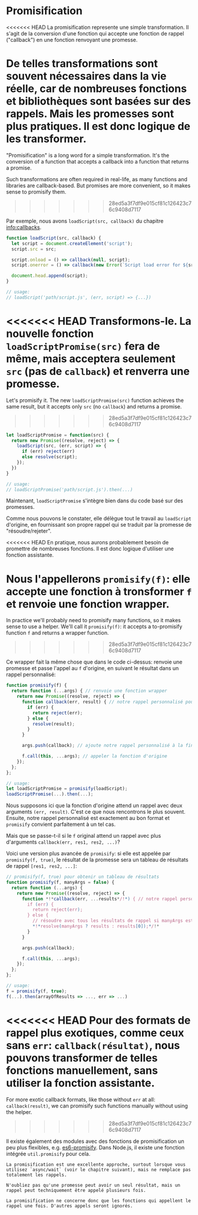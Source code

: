 # Promisification

<<<<<<< HEAD
La promisification represente une simple transformation. Il s'agit de la conversion d'une fonction qui accepte une fonction de rappel ("callback") en une fonction renvoyant une promesse.

De telles transformations sont souvent nécessaires dans la vie réelle, car de nombreuses fonctions et bibliothèques sont basées sur des rappels. Mais les promesses sont plus pratiques. Il est donc logique de les transformer.
=======
"Promisification" is a long word for a simple transformation. It's the conversion of a function that accepts a callback into a function that returns a promise.

Such transformations are often required in real-life, as many functions and libraries are callback-based. But promises are more convenient, so it makes sense to promisify them.
>>>>>>> 28ed5a3f7df9e015cf81c126423c76c9408d7117

Par exemple, nous avons `loadScript(src, callback)` du chapitre <info:callbacks>.

```js run
function loadScript(src, callback) {
  let script = document.createElement('script');
  script.src = src;

  script.onload = () => callback(null, script);
  script.onerror = () => callback(new Error(`Script load error for ${src}`));

  document.head.append(script);
}

// usage:
// loadScript('path/script.js', (err, script) => {...})
```

<<<<<<< HEAD
Transformons-le. La nouvelle fonction `loadScriptPromise(src)` fera de même, mais acceptera seulement `src` (pas de `callback`) et renverra une promesse.
=======
Let's promisify it. The new `loadScriptPromise(src)` function achieves the same result, but it accepts only `src` (no `callback`) and returns a promise.
>>>>>>> 28ed5a3f7df9e015cf81c126423c76c9408d7117

```js
let loadScriptPromise = function(src) {
  return new Promise((resolve, reject) => {
    loadScript(src, (err, script) => {
      if (err) reject(err)
      else resolve(script);
    });
  })
}

// usage:
// loadScriptPromise('path/script.js').then(...)
```

Maintenant, `loadScriptPromise` s'intègre bien dans du code basé sur des promesses.

Comme nous pouvons le constater, elle délègue tout le travail au `loadScript` d'origine, en fournissant son propre rappel qui se traduit par la promesse de "résoudre/rejeter".

<<<<<<< HEAD
En pratique, nous aurons probablement besoin de promettre de nombreuses fonctions. Il est donc logique d'utiliser une fonction assistante.

Nous l'appellerons `promisify(f)`: elle accepte une fonction à tronsformer `f` et renvoie une fonction wrapper.
=======
In practice we'll probably need to promisify many functions, so it makes sense to use a helper. We'll call it `promisify(f)`: it accepts a to-promisify function `f` and returns a wrapper function.
>>>>>>> 28ed5a3f7df9e015cf81c126423c76c9408d7117

Ce wrapper fait la même chose que dans le code ci-dessus: renvoie une promesse et passe l'appel au `f` d'origine, en suivant le résultat dans un rappel personnalisé:

```js
function promisify(f) {
  return function (...args) { // renvoie une fonction wrapper
    return new Promise((resolve, reject) => {
      function callback(err, result) { // notre rappel personnalisé pour f
        if (err) {
          return reject(err);
        } else {
          resolve(result);
        }
      }

      args.push(callback); // ajoute notre rappel personnalisé à la fin des arguments de f

      f.call(this, ...args); // appeler la fonction d'origine
    });
  };
};

// usage:
let loadScriptPromise = promisify(loadScript);
loadScriptPromise(...).then(...);
```

Nous supposons ici que la fonction d'origine attend un rappel avec deux arguments `(err, result)`. C'est ce que nous rencontrons le plus souvent. Ensuite, notre rappel personnalisé est exactement au bon format et `promisify` convient parfaitement à un tel cas.

Mais que se passe-t-il si le `f` original attend un rappel avec plus d'arguments `callback(err, res1, res2, ...)`?

Voici une version plus avancée de `promisify`: si elle est appelée par `promisify(f, true)`, le résultat de la promesse sera un tableau de résultats de rappel `[res1, res2, ...]`:

```js
// promisify(f, true) pour obtenir un tableau de résultats
function promisify(f, manyArgs = false) {
  return function (...args) {
    return new Promise((resolve, reject) => {
      function *!*callback(err, ...results*/!*) { // notre rappel personnalisé pour f
        if (err) {
          return reject(err);
        } else {
          // résoudre avec tous les résultats de rappel si manyArgs est spécifié
          *!*resolve(manyArgs ? results : results[0]);*/!*
        }
      }

      args.push(callback);

      f.call(this, ...args);
    });
  };
};

// usage:
f = promisify(f, true);
f(...).then(arrayOfResults => ..., err => ...)
```

<<<<<<< HEAD
Pour des formats de rappel plus exotiques, comme ceux sans `err`: `callback(résultat)`, nous pouvons transformer de telles fonctions manuellement, sans utiliser la fonction assistante.
=======
For more exotic callback formats, like those without `err` at all: `callback(result)`, we can promisify such functions manually without using the helper.
>>>>>>> 28ed5a3f7df9e015cf81c126423c76c9408d7117

Il existe également des modules avec des fonctions de promisification un peu plus flexibles, e.g. [es6-promisify](https://github.com/digitaldesignlabs/es6-promisify). Dans Node.js, il existe une fonction intégrée `util.promisify` pour cela.

```smart
La promisification est une excellente approche, surtout lorsque vous utilisez `async/wait` (voir le chapitre suivant), mais ne remplace pas totalement les rappels.

N'oubliez pas qu'une promesse peut avoir un seul résultat, mais un rappel peut techniquement être appelé plusieurs fois.

La promisification ne concerne donc que les fonctions qui appellent le rappel une fois. D'autres appels seront ignorés.
```
